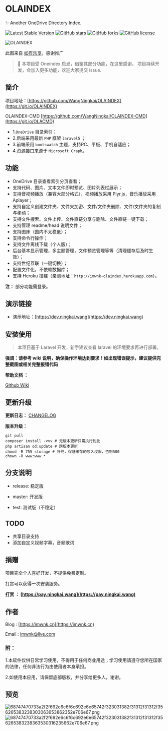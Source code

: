 # OLAINDEX

✨ Another OneDrive Directory Index.

[![Latest Stable Version](https://poser.pugx.org/wangningkai/olaindex/v/stable)](https://packagist.org/packages/wangningkai/olaindex)
[![GitHub stars](https://img.shields.io/github/stars/WangNingkai/OLAINDEX.svg?style=flat-square)](https://github.com/WangNingkai/OLAINDEX/stargazers)
[![GitHub forks](https://img.shields.io/github/forks/WangNingkai/OLAINDEX.svg?style=flat-square)](https://github.com/WangNingkai/OLAINDEX/network)
[![GitHub license](https://img.shields.io/github/license/WangNingkai/OLAINDEX.svg?style=flat-square)](https://github.com/WangNingkai/OLAINDEX/blob/master/LICENSE)

![OLAINDEX](https://i.loli.net/2018/10/11/5bbf40831f294.jpg)

此图来自 [如有乐享](https://51.ruyo.net/)，感谢推广

> 👋 本项目受 Oneindex 启发，借鉴其部分功能，在这里感谢。 项目持续开发，会加入更多功能，欢迎大家提交 issue.

## 简介

项目地址：[https://github.com/WangNingkai/OLAINDEX](https://git.io/OLAINDEX)

OLAINDEX-CMD [https://github.com/WangNingkai/OLAINDEX-CMD](https://git.io/OLACMD)

- 1.`OneDrive` 目录索引；
- 2.后端采用最新 `PHP` 框架 `laravel5` ；
- 3.前端采用 `bootswatch` 主题，支持PC、平板、手机自适应；
- 4.资源接口来源于 `Microsoft Graph`。

## 功能

- OneDrive 目录查看索引分页查看；
- 支持代码、图片、文本文件即时预览、图片列表栏展示；
- 支持音视频播放（兼容大部分格式），视频播放采用 Plyr.js，音乐播放采用 Aplayer；
- 支持自定义创建文件夹、文件夹加密、文件/文件夹删除、文件/文件夹的复制与移动；
- 支持文件搜索、文件上传、文件直链分享与删除、文件直链一键下载；
- 支持管理 readme/head 说明文件；
- 支持图床（国内不太稳低）；
- 支持命令行操作；
- 支持文件离线下载（个人版）；
- 后台基本显示管理，多主题管理，文件预览管理等等（清理缓存后及时生效）；
- 支持世纪互联（一键切换）；
- 配置文件化，不依赖数据库；
- 支持 Heroku 搭建（亲测地址：`http://imwnk-olaindex.herokuapp.com`）。

**注：** 部分功能需登录。

## 演示链接

- 演示地址：[https://dev.ningkai.wang](https://dev.ningkai.wang)

## 安装使用

> 本项目基于 Laravel 开发，新手建议查看 laravel 的环境要求再进行部署。

**强调：请参考 wiki 说明，确保操作环境达到要求！如出现错误提示，建议提供完整截图或相关完整报错代码**

**帮助文档 ：**

[Github Wiki](https://github.com/WangNingkai/OLAINDEX/wiki)

## 更新升级

**更新日志：** [CHANGELOG](https://raw.githubusercontent.com/WangNingkai/OLAINDEX/master/CHANGELOG.md)

**版本升级：**

```
git pull 
composer install -vvv # 无版本更新只需执行到此
php artisan od:update # 跨版本更新
chmod -R 755 storage # 补充，保证缓存的写入权限，否则500
chown -R www:www *
```

## 分支说明

- release: 稳定版

- master: 开发版

- test: 测试版（不稳定）

## TODO

- 共享目录支持
- 添加自定义视频字幕，音频歌词

## 捐赠

项目完全个人喜好开发，不提供免费定制。

打赏可以获得一次安装服务。

**打赏 ： [https://pay.ningkai.wang](https://pay.ningkai.wang)**

## 作者

Blog : [https://imwnk.cn](https://imwnk.cn)

Email : [imwnk@live.com](mailto:imwnk@live.com)

### 附：

1.本软件仅供日常学习使用，不得用于任何商业用途；学习使用请遵守您所在国家的法律，任何非法行为由使用者本身承担。

2.如使用本应用，请保留底部版权，并分享给更多人，谢谢。


## 预览

![68747470733a2f2f692e6c6f6c692e6e65742f323031382f31312f31312f356265383238303063653862352e706e67.png](https://img02.sogoucdn.com/app/a/100520146/cd2311797c818d8f37bd5a7474080be4)
![68747470733a2f2f692e6c6f6c692e6e65742f323031382f31312f31312f356265383238363530316235662e706e67.png](https://img03.sogoucdn.com/app/a/100520146/f5ba120d0c44e7d57c8ff076da20cb9f)
